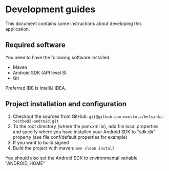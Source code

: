 Development guides
=============

This document contains some instructions about developing this application.

Required software
-------

You need to have the following software installed:

* Maven
* Android SDK (API level 8)
* Git

Preferred IDE is IntelliJ IDEA.


Project installation and configuration
-------

1. Checkout the sources from GitHub:
`git@github.com:mvestola/helsinki-testbed2-android.git`
2. To the root directory (where the pom.xml is), add file local.properties
and specify where you have installed your Android SDK to "sdk.dir" property
(see file conf/default.properties for example)
3. If you want to build signed
3. Build the project with maven: `mvn clean install`

You should also set the Android SDK to environmental variable "ANDROID_HOME"
